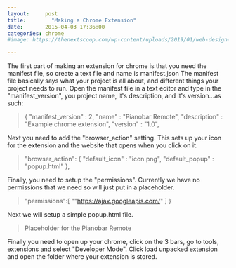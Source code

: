 ```yaml
---
layout:     post
title:        "Making a Chrome Extension"
date:       2015-04-03 17:36:00
categories: chrome
#image: https://thenextscoop.com/wp-content/uploads/2019/01/web-design-2019.jpg

---
```

The first part of making an extension for chrome is that you need the manifest file, so create a text file and name is manifest.json The manifest file basically says what your project is all about, and different things your project needs to run. Open the manifest file in a text editor and type in the "manifest_version", you project name, it's description, and it's version...as such: 

> { "manifest_version" : 2, "name" : "Pianobar Remote", "description" : "Example chrome extension", "version" : "1.0",

Next you need to add the "browser_action" setting. This sets up your icon for the extension and the website that opens when you click on it. 

> "browser_action": { "default_icon" : "icon.png", "default_popup" : "popup.html" },

Finally, you need to setup the "permissions". Currently we have no permissions that we need so will just put in a placeholder. 

> "permissions":[ ""https://ajax.googleapis.com/" ] }

Next we will setup a simple popup.html file. 

> <html> <head> <title>Pianobar Remote </title> <p>Placeholder for the Pianobar Remote</p> </head> </html>

Finally you need to open up your chrome, click on the 3 bars, go to tools, extensions and select "Developer Mode". Click load unpacked extension and open the folder where your extension is stored.
